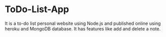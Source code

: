 # ToDo-List-App
It is a to-do list personal website using Node.js and published
online using heroku and MongoDB database. It has features like
add and delete a note.
